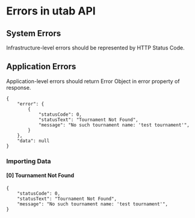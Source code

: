 
# Errors in utab API

## System Errors

Infrastructure-level errors should be represented by HTTP Status Code.

## Application Errors

Application-level errors should return Error Object in error property of response.

```
{
    "error": {
        {
            "statusCode": 0,
            "statusText": "Tournament Not Found",
            "message": "No such tournament name: 'test tournament'",
        }
    },
    "data": null
}
```

### Importing Data

#### [0] Tournament Not Found

```
{
    "statusCode": 0,
    "statusText": "Tournament Not Found",
    "message": "No such tournament name: 'test tournament'",
}
```




